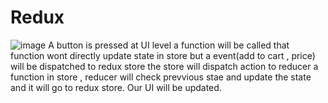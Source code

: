 # Redux
![image](https://github.com/HasnainAR/Redux/assets/101927980/677a1767-eee6-4c1e-8baa-a9efc9740084)
A button is pressed at UI level a function will be called that function wont directly update state in store but a event(add to cart , price)  will be dispatched to redux store the store will dispatch action to reducer a function in store , reducer will check prevvious stae and update the state and it will go to redux store. Our UI will be updated.

